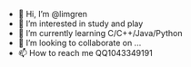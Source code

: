 - 👋 Hi, I’m @limgren
- 👀 I’m interested in study and play
- 🌱 I’m currently learning C/C++/Java/Python
- 💞️ I’m looking to collaborate on ...
- 📫 How to reach me QQ1043349191

<!---
limgren/limgren is a ✨ special ✨ repository because its `README.md` (this file) appears on your GitHub profile.
You can click the Preview link to take a look at your changes.
--->
